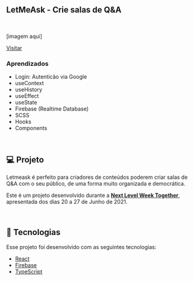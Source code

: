 ## LetMeAsk - Crie salas de Q&A

<br />

[imagem aqui]

[Visitar](https://let-me-ask-2b107.web.app)

### Aprendizados

- Login: Autenticão via Google
- useContext
- useHistory
- useEffect
- useState
- Firebase (Realtime Database)
- SCSS
- Hooks
- Components

<br />

## 💻 Projeto

Letmeask é perfeito para criadores de conteúdos poderem criar salas de Q&A com o seu público, de uma forma muito organizada e democrática. 

Este é um projeto desenvolvido durante a **[Next Level Week Together](https://www.notion.so/Mission-ReactJS-f01ae1ba0f8148ad8f1defbf990be484)**, apresentada dos dias 20 a 27 de Junho de 2021.

<br />

## 🧪 Tecnologias

Esse projeto foi desenvolvido com as seguintes tecnologias:

- [React](https://reactjs.org)
- [Firebase](https://firebase.google.com/)
- [TypeScript](https://www.typescriptlang.org/)
